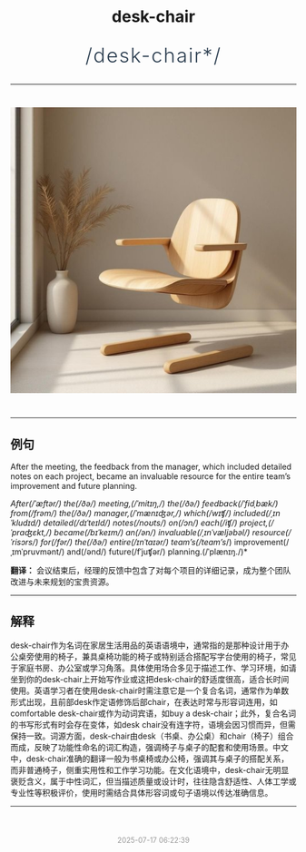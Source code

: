 <div align="center">

# desk-chair

<div style="margin: 30px 0;">
<h1 style="font-size: 2.5em; font-weight: 300; letter-spacing: 2px; margin: 0; color: #2c3e50;">
/desk-chair*/
</h1>
</div>

</div>

---

<div align="center" style="margin: 40px 0;">

![desk-chair](images/desk-chair.png)

</div>

---

## 例句

After the meeting, the feedback from the manager, which included detailed notes on each project, became an invaluable resource for the entire team’s improvement and future planning.

*After(/ˈæftər/) the(/ðə/) meeting,(/ˈmitɪŋ,/) the(/ðə/) feedback(/ˈfidˌbæk/) from(/frəm/) the(/ðə/) manager,(/ˈmænɪʤər,/) which(/wɪʧ/) included(/ˌɪnˈkludɪd/) detailed(/dɪˈteɪld/) notes(/noʊts/) on(/ɔn/) each(/iʧ/) project,(/ˈprɑʤɛkt,/) became(/bɪˈkeɪm/) an(/ən/) invaluable(/ˌɪnˈvæljəbəl/) resource(/ˈrisɔrs/) for(/fər/) the(/ðə/) entire(/ɪnˈtaɪər/) team’s(/team’s*/) improvement(/ˌɪmˈpruvmənt/) and(/ənd/) future(/fˈjuʧər/) planning.(/ˈplænɪŋ./)*

**翻译：** 会议结束后，经理的反馈中包含了对每个项目的详细记录，成为整个团队改进与未来规划的宝贵资源。

---

## 解释

desk-chair作为名词在家居生活用品的英语语境中，通常指的是那种设计用于办公桌旁使用的椅子，兼具桌椅功能的椅子或特别适合搭配写字台使用的椅子，常见于家庭书房、办公室或学习角落。具体使用场合多见于描述工作、学习环境，如请坐到你的desk-chair上开始写作业或这把desk-chair的舒适度很高，适合长时间使用。英语学习者在使用desk-chair时需注意它是一个复合名词，通常作为单数形式出现，且前部desk作定语修饰后部chair，在表达时常与形容词连用，如comfortable desk-chair或作为动词宾语，如buy a desk-chair；此外，复合名词的书写形式有时会存在变体，如desk chair没有连字符，语境会因习惯而异，但需保持一致。词源方面，desk-chair由desk（书桌、办公桌）和chair（椅子）组合而成，反映了功能性命名的词汇构造，强调椅子与桌子的配套和使用场景。中文中，desk-chair准确的翻译一般为书桌椅或办公椅，强调其与桌子的搭配关系，而非普通椅子，侧重实用性和工作学习功能。在文化语境中，desk-chair无明显褒贬含义，属于中性词汇，但当描述质量或设计时，往往隐含舒适性、人体工学或专业性等积极评价，使用时需结合具体形容词或句子语境以传达准确信息。


---

<div align="center" style="margin-top: 50px;">
<small style="color: #999; font-size: 0.9em;">2025-07-17 06:22:39</small>
</div>
